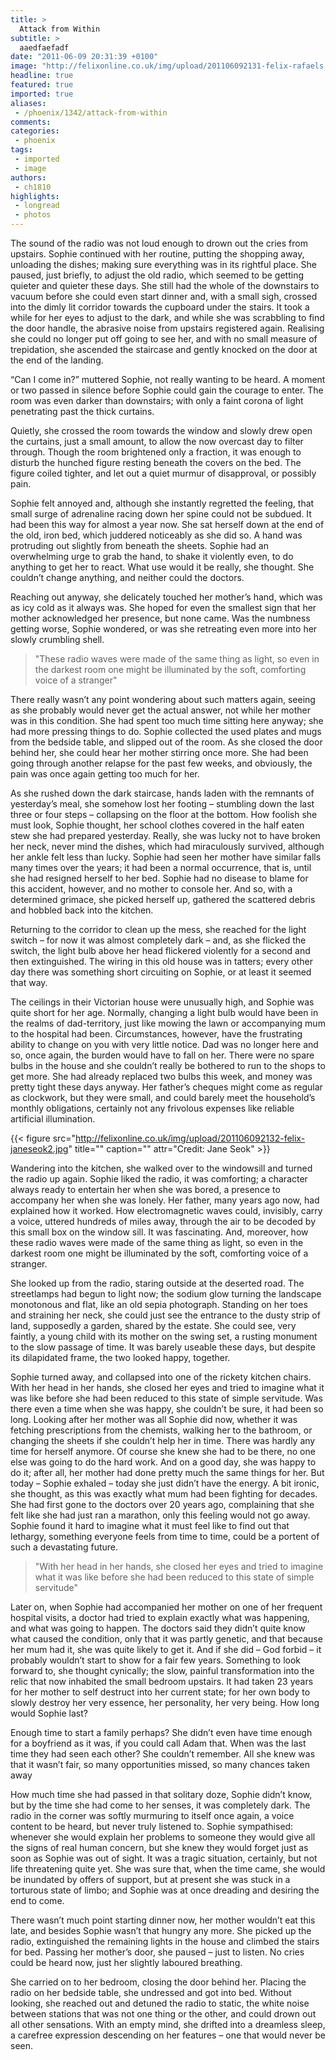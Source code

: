 ```yaml
---
title: >
  Attack from Within
subtitle: >
  aaedfaefadf
date: "2011-06-09 20:31:39 +0100"
image: "http://felixonline.co.uk/img/upload/201106092131-felix-rafaels.jpg"
headline: true
featured: true
imported: true
aliases:
 - /phoenix/1342/attack-from-within
comments:
categories:
 - phoenix
tags:
 - imported
 - image
authors:
 - ch1810
highlights:
 - longread
 - photos
---
```


The sound of the radio was not loud enough to drown out the cries from upstairs. Sophie continued with her routine, putting the shopping away, unloading the dishes; making sure everything was in its rightful place. She paused, just briefly, to adjust the old radio, which seemed to be getting quieter and quieter these days. She still had the whole of the downstairs to vacuum before she could even start dinner and, with a small sigh, crossed into the dimly lit corridor towards the cupboard under the stairs. It took a while for her eyes to adjust to the dark, and while she was scrabbling to find the door handle, the abrasive noise from upstairs registered again. Realising she could no longer put off going to see her, and with no small measure of trepidation, she ascended the staircase and gently knocked on the door at the end of the landing.

“Can I come in?” muttered Sophie, not really wanting to be heard. A moment or two passed in silence before Sophie could gain the courage to enter. The room was even darker than downstairs; with only a faint corona of light penetrating past the thick curtains.

Quietly, she crossed the room towards the window and slowly drew open the curtains, just a small amount, to allow the now overcast day to filter through. Though the room brightened only a fraction, it was enough to disturb the hunched figure resting beneath the covers on the bed. The figure coiled tighter, and let out a quiet murmur of disapproval, or possibly pain.

Sophie felt annoyed and, although she instantly regretted the feeling, that small surge of adrenaline racing down her spine could not be subdued. It had been this way for almost a year now. She sat herself down at the end of the old, iron bed, which juddered noticeably as she did so. A hand was protruding out slightly from beneath the sheets. Sophie had an overwhelming urge to grab the hand, to shake it violently even, to do anything to get her to react. What use would it be really, she thought. She couldn’t change anything, and neither could the doctors.

Reaching out anyway, she delicately touched her mother’s hand, which was as icy cold as it always was. She hoped for even the smallest sign that her mother acknowledged her presence, but none came. Was the numbness getting worse, Sophie wondered, or was she retreating even more into her slowly crumbling shell.

> "These radio waves were made of the same thing as light, so even in the darkest room one might be illuminated by the soft, comforting voice of a stranger"

There really wasn’t any point wondering about such matters again, seeing as she probably would never get the actual answer, not while her mother was in this condition. She had spent too much time sitting here anyway; she had more pressing things to do. Sophie collected the used plates and mugs from the bedside table, and slipped out of the room. As she closed the door behind her, she could hear her mother stirring once more. She had been going through another relapse for the past few weeks, and obviously, the pain was once again getting too much for her.

As she rushed down the dark staircase, hands laden with the remnants of yesterday’s meal, she somehow lost her footing – stumbling down the last three or four steps – collapsing on the floor at the bottom. How foolish she must look, Sophie thought, her school clothes covered in the half eaten stew she had prepared yesterday. Really, she was lucky not to have broken her neck, never mind the dishes, which had miraculously survived, although her ankle felt less than lucky. Sophie had seen her mother have similar falls many times over the years; it had been a normal occurrence, that is, until she had resigned herself to her bed. Sophie had no disease to blame for this accident, however, and no mother to console her. And so, with a determined grimace, she picked herself up, gathered the scattered debris and hobbled back into the kitchen.

Returning to the corridor to clean up the mess, she reached for the light switch – for now it was almost completely dark – and, as she flicked the switch, the light bulb above her head flickered violently for a second and then extinguished. The wiring in this old house was in tatters; every other day there was something short circuiting on Sophie, or at least it seemed that way.

The ceilings in their Victorian house were unusually high, and Sophie was quite short for her age. Normally, changing a light bulb would have been in the realms of dad-territory, just like mowing the lawn or accompanying mum to the hospital had been. Circumstances, however, have the frustrating ability to change on you with very little notice. Dad was no longer here and so, once again, the burden would have to fall on her. There were no spare bulbs in the house and she couldn’t really be bothered to run to the shops to get more. She had already replaced two bulbs this week, and money was pretty tight these days anyway. Her father’s cheques might come as regular as clockwork, but they were small, and could barely meet the household’s monthly obligations, certainly not any frivolous expenses like reliable artificial illumination.

{{< figure src="http://felixonline.co.uk/img/upload/201106092132-felix-janeseok2.jpg" title="" caption="" attr="Credit: Jane Seok" >}}

Wandering into the kitchen, she walked over to the windowsill and turned the radio up again. Sophie liked the radio, it was comforting; a character always ready to entertain her when she was bored, a presence to accompany her when she was lonely. Her father, many years ago now, had explained how it worked. How electromagnetic waves could, invisibly, carry a voice, uttered hundreds of miles away, through the air to be decoded by this small box on the window sill. It was fascinating. And, moreover, how these radio waves were made of the same thing as light, so even in the darkest room one might be illuminated by the soft, comforting voice of a stranger.

She looked up from the radio, staring outside at the deserted road. The streetlamps had begun to light now; the sodium glow turning the landscape monotonous and flat, like an old sepia photograph. Standing on her toes and straining her neck, she could just see the entrance to the dusty strip of land, supposedly a garden, shared by the estate. She could see, very faintly, a young child with its mother on the swing set, a rusting monument to the slow passage of time. It was barely useable these days, but despite its dilapidated frame, the two looked happy, together.

Sophie turned away, and collapsed into one of the rickety kitchen chairs. With her head in her hands, she closed her eyes and tried to imagine what it was like before she had been reduced to this state of simple servitude. Was there even a time when she was happy, she couldn’t be sure, it had been so long. Looking after her mother was all Sophie did now, whether it was fetching prescriptions from the chemists, walking her to the bathroom, or changing the sheets if she couldn’t help her in time. There was hardly any time for herself anymore. Of course she knew she had to be there, no one else was going to do the hard work. And on a good day, she was happy to do it; after all, her mother had done pretty much the same things for her. But today – Sophie exhaled – today she just didn’t have the energy. A bit ironic, she thought, as this was exactly what mum had been fighting for decades. She had first gone to the doctors over 20 years ago, complaining that she felt like she had just ran a marathon, only this feeling would not go away. Sophie found it hard to imagine what it must feel like to find out that lethargy, something everyone feels from time to time, could be a portent of such a devastating future.

> "With her head in her hands, she closed her eyes and tried to imagine what it was like before she had been reduced to this state of simple servitude"

Later on, when Sophie had accompanied her mother on one of her frequent hospital visits, a doctor had tried to explain exactly what was happening, and what was going to happen. The doctors said they didn’t quite know what caused the condition, only that it was partly genetic, and that because her mum had it, she was quite likely to get it. And if she did – God forbid – it probably wouldn’t start to show for a fair few years. Something to look forward to, she thought cynically; the slow, painful transformation into the relic that now inhabited the small bedroom upstairs. It had taken 23 years for her mother to self destruct into her current state; for her own body to slowly destroy her very essence, her personality, her very being. How long would Sophie last?

Enough time to start a family perhaps? She didn’t even have time enough for a boyfriend as it was, if you could call Adam that. When was the last time they had seen each other? She couldn’t remember. All she knew was that it wasn’t fair, so many opportunities missed, so many chances taken away

How much time she had passed in that solitary doze, Sophie didn’t know, but by the time she had come to her senses, it was completely dark. The radio in the corner was softly murmuring to itself once again, a voice content to be heard, but never truly listened to. Sophie sympathised: whenever she would explain her problems to someone they would give all the signs of real human concern, but she knew they would forget just as soon as Sophie was out of sight. It was a tragic situation, certainly, but not life threatening quite yet. She was sure that, when the time came, she would be inundated by offers of support, but at present she was stuck in a torturous state of limbo; and Sophie was at once dreading and desiring the end to come.

There wasn’t much point starting dinner now, her mother wouldn’t eat this late, and besides Sophie wasn’t that hungry any more. She picked up the radio, extinguished the remaining lights in the house and climbed the stairs for bed. Passing her mother’s door, she paused – just to listen. No cries could be heard now, just her slightly laboured breathing.

She carried on to her bedroom, closing the door behind her. Placing the radio on her bedside table, she undressed and got into bed. Without looking, she reached out and detuned the radio to static, the white noise between stations that was not one thing or the other, and could drown out all other sensations. With an empty mind, she drifted into a dreamless sleep, a carefree expression descending on her features – one that would never be seen.

